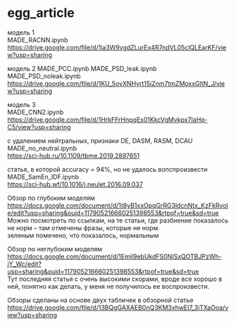 # egg_article

модель 1  
MADE_RACNN.ipynb  
https://drive.google.com/file/d/1ia3W9vgdZLurEx4R7ndVL05clQLEarKF/view?usp=sharing  
 
модель 2
MADE_PCC.ipynb
MADE_PSD_leak.ipynb
MADE_PSD_noleak.ipynb
https://drive.google.com/file/d/1KU_5ovXNHyrt15iZnm7tmZMoxxGltN_J/view?usp=sharing  

модель 3  
MADE_СNN2.ipynb   
https://drive.google.com/file/d/1HrkFFrHnpqEs01KkcVgMvkpx7IaHq-C5/view?usp=sharing  

c удалением нейтральных, признаки DE, DASM, RASM, DCAU  
MADE_no_neutral.ipynb  
https://sci-hub.ru/10.1109/tbme.2019.2897651  

статья, в которой accuracy = 94%, но не удалось вопспроизвести  
MADE_SamEn_IDF.ipynb  
https://sci-hub.wf/10.1016/j.neulet.2016.09.037  


Обзор по глубоким моделям  
https://docs.google.com/document/d/1t8yB1xxOpqGrRG3ldcnNtx_KzFkRvole/edit?usp=sharing&ouid=117905216660251398553&rtpof=true&sd=true  
Можно посмотреть по ссылкам, на те статьи, где разбиение показалось не норм – там отмечены фразы, которые не норм.  
зеленым помечено, что показалось, нормальным  

Обзор по неглубоким моделям
https://docs.google.com/document/d/1Emil9ebUkdFS0NISxQOTBJPzWh-jY_Wc/edit?usp=sharing&ouid=117905216660251398553&rtpof=true&sd=true  
Тут последняя статья с очень высокими скорами, вроде все хорошо в ней, понятно как делать, у меня не получилось ее воспроизвести.   

Обзоры сделаны на основе двух табличек в обзорной статье   
https://drive.google.com/file/d/13BQgGAXAEB0nQ3KM3xhwEI7_3iTXaOoa/view?usp=sharing   
